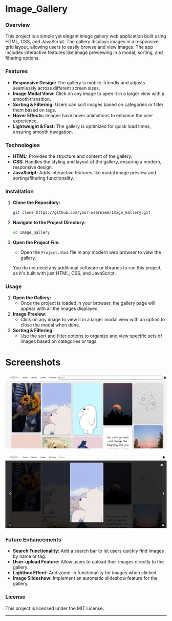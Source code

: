 # Image_Gallery
### **Overview**
This project is a simple yet elegant image gallery web application built using HTML, CSS, and JavaScript. The gallery displays images in a responsive grid layout, allowing users to easily browse and view images. The app includes interactive features like image previewing in a modal, sorting, and filtering options.

### **Features**
- **Responsive Design:** The gallery is mobile-friendly and adjusts seamlessly across different screen sizes.
- **Image Modal View:** Click on any image to open it in a larger view with a smooth transition.
- **Sorting & Filtering:** Users can sort images based on categories or filter them based on tags.
- **Hover Effects:** Images have hover animations to enhance the user experience.
- **Lightweight & Fast:** The gallery is optimized for quick load times, ensuring smooth navigation.

### **Technologies**
- **HTML:** Provides the structure and content of the gallery.
- **CSS:** Handles the styling and layout of the gallery, ensuring a modern, responsive design.
- **JavaScript:** Adds interactive features like modal image preview and sorting/filtering functionality.

### **Installation**
1. **Clone the Repository:**
   ```bash
   git clone https://github.com/your-username/Image_Gallery.git
   ```
2. **Navigate to the Project Directory:**
   ```bash
   cd Image_Gallery
   ```
3. **Open the Project File:**
   - Open the `Project.html` file in any modern web browser to view the gallery.
  
   You do not need any additional software or libraries to run this project, as it's built with just HTML, CSS, and JavaScript.

### **Usage**
1. **Open the Gallery:**
   - Once the project is loaded in your browser, the gallery page will appear with all the images displayed.
2. **Image Preview:**
   - Click on any image to view it in a larger modal view with an option to close the modal when done.
3. **Sorting & Filtering:**
   - Use the sort and filter options to organize and view specific sets of images based on categories or tags.
  
# Screenshots

![Main Interface](Screenshots/Main.jpg)


![Settings Page](Screenshots/Modal.jpg)


### **Future Enhancements**
- **Search Functionality:** Add a search bar to let users quickly find images by name or tag.
- **User-upload Feature:** Allow users to upload their images directly to the gallery.
- **Lightbox Effect:** Add zoom-in functionality for images when clicked.
- **Image Slideshow:** Implement an automatic slideshow feature for the gallery.
  
### **License**
This project is licensed under the MIT License.

---
